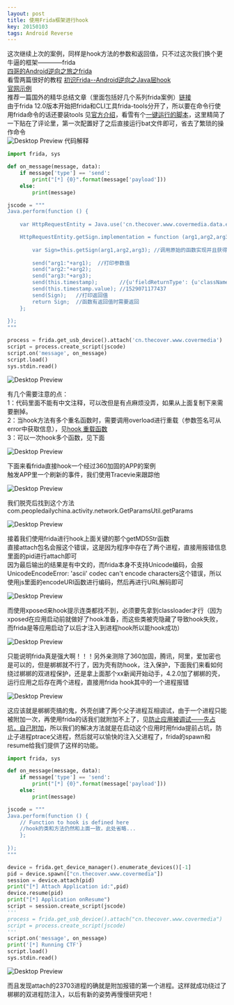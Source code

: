 ```yaml
---
layout: post
title: 使用Frida框架进行hook
key: 20150103
tags: Android Reverse
---
```

这次继续上次的案例，同样是hook方法的参数和返回值，只不过这次我们换个更牛逼的框架————frida  
[四哥的Android逆向之旅之frida ](https://blog.csdn.net/jiangwei0910410003/article/details/80372118)  
看雪两篇很好的教程 [初识Frida--Android逆向之Java层hook](https://bbs.pediy.com/thread-227232.htm)  
[官网示例](https://www.frida.re/docs/examples/android/)  
推荐一篇国外的精华总结文章（里面包括好几个系列frida案例）[链接](http://www.ninoishere.com/frida-learn-by-example/)  
由于frida 12.0版本开始把frida和CLI工具frida-tools分开了，所以要在命令行使用frida命令的话还要装tools 见[官方介绍](https://frida.re/news/2018/07/12/frida-12-0-released/)，看雪有个[一键运行的脚本](https://bbs.pediy.com/thread-228719.htm)，这里精简了一下贴在了评论里，第一次配置好了之后直接运行bat文件即可，省去了繁琐的操作命令  
![Desktop Preview](https://raw.githubusercontent.com/la0s/la0s.github.io/master/screenshots/20180621.0.png)
代码解释  
```python
import frida, sys

def on_message(message, data):
    if message['type'] == 'send':
        print("[*] {0}".format(message['payload']))
    else:
        print(message)

jscode = """
Java.perform(function () {
    
    var HttpRequestEntity = Java.use('cn.thecover.www.covermedia.data.entity.HttpRequestEntity');//要hook的类名完整路径

    HttpRequestEntity.getSign.implementation = function (arg1,arg2,arg3) { // 重写要hook的方法getSign，当有多个重名函数时需要重载，function括号为函数的参数个数
       
        var Sign=this.getSign(arg1,arg2,arg3); //调用原始的函数实现并且获得返回值，如果不写的话我们下面的代码会全部替换原函数
       
        send("arg1:"+arg1);  //打印参数值
        send("arg2:"+arg2);
        send("arg3:"+arg3);
        send(this.timestamp);       //{u'fieldReturnType': {u'className': u'java.lang.String', u'type': u'pointer', u'name': u'Ljava/lang/String;', u'size': 1}, u'fieldType': 2, u'value': u'1529071177437'}
        send(this.timestamp.value); //1529071177437
        send(Sign);   //打印返回值
        return Sign;  //函数有返回值时需要返回
    };
    
});
"""

process = frida.get_usb_device().attach('cn.thecover.www.covermedia')
script = process.create_script(jscode)
script.on('message', on_message)
script.load()
sys.stdin.read()
```
![Desktop Preview](https://raw.githubusercontent.com/la0s/la0s.github.io/master/screenshots/20180621.1.png)

有几个需要注意的点：  
1：代码里面不能有中文注释，可以改但是有点麻烦没弄，如果从上面复制下来需要删掉。  
2：当hook方法有多个重名函数时，需要调用overload进行重载（参数签名可从error中获取信息），见[hook 重载函数](https://blog.piasy.com/2017/06/01/frida-android-hook/)  
3：可以一次hook多个函数，见下面

![Desktop Preview](https://raw.githubusercontent.com/la0s/la0s.github.io/master/screenshots/20180621.2.png)

下面来看frida直接hook一个经过360加固的APP的案例  
触发APP里一个刷新的事件，我们使用Tracevie来跟踪他

![Desktop Preview](https://raw.githubusercontent.com/la0s/la0s.github.io/master/screenshots/20180621.3.png)

我们脱壳后找到这个方法com.peopledailychina.activity.network.GetParamsUtil.getParams

![Desktop Preview](https://raw.githubusercontent.com/la0s/la0s.github.io/master/screenshots/20180621.4.png)

接着我们使用frida进行hook上面关键的那个getMD5Str函数  
直接attach包名会报这个错误，这是因为程序中存在了两个进程，直接用报错信息里面的pid进行attach即可  
因为最后输出的结果是有中文的，而frida本身不支持Unicode编码，会报UnicodeEncodeError: 'ascii' codec can't encode characters这个错误，所以使用js里面的encodeURI函数进行编码，然后再进行URL解码即可

![Desktop Preview](https://raw.githubusercontent.com/la0s/la0s.github.io/master/screenshots/20180621.5.png)

而使用xposed来hook提示连类都找不到，必须要先拿到classloader才行（因为xposed在应用启动前就做好了hook准备，而这些类被壳隐藏了导致hook失败，而frida是等应用启动了以后才注入到进程hook所以能hook成功）

![Desktop Preview](https://raw.githubusercontent.com/la0s/la0s.github.io/master/screenshots/20180621.6.png)

只能说明frida真是强大啊！！！另外亲测除了360加固，腾讯，阿里，爱加密也是可以的，但是梆梆就不行了，因为壳有防hook，注入保护，下面我们来看如何绕过梆梆的双进程保护，还是拿上面那个xx新闻开始动手，4.2.0加了梆梆的壳，运行应用之后存在两个进程，直接用frida hook其中的一个进程报错

![Desktop Preview](https://raw.githubusercontent.com/la0s/la0s.github.io/master/screenshots/20180807.1.png)

这应该就是梆梆壳搞的鬼，外壳创建了两个父子进程互相调试，由于一个进程只能被附加一次，再使用frida的话我们就附加不上了，见[防止应用被调试——先占坑，自己附加](https://blog.csdn.net/jiangwei0910410003/article/details/80375831)，所以我们的解决方法就是在启动这个应用时用frida提前占坑，防止子进程ptrace父进程，然后就可以愉快的注入父进程了，frida的spawn和resume给我们提供了这样的功能。
```python
import frida, sys

def on_message(message, data):
    if message['type'] == 'send':
        print("[*] {0}".format(message['payload']))
    else:
        print(message)

jscode = """
Java.perform(function () {
    // Function to hook is defined here
    //hook的类和方法仍然和上面一致，此处省略...
    };
    
});
"""

device = frida.get_device_manager().enumerate_devices()[-1]
pid = device.spawn(["cn.thecover.www.covermedia"])
session = device.attach(pid)
print("[*] Attach Application id:",pid)
device.resume(pid)
print("[*] Application onResume")
script = session.create_script(jscode)
'''
process = frida.get_usb_device().attach("cn.thecover.www.covermedia")
script = process.create_script(jscode)
'''
script.on('message', on_message)
print('[*] Running CTF')
script.load()
sys.stdin.read()
```
![Desktop Preview](https://raw.githubusercontent.com/la0s/la0s.github.io/master/screenshots/20180807.2.png)

而且发现attach的23703进程的确就是附加报错的第一个进程。这样就成功绕过了梆梆的双进程防注入，以后有新的姿势再慢慢研究吧！
